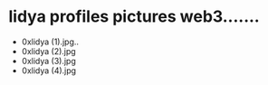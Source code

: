 # lidya profiles pictures web3.......
- 0xlidya (1).jpg..
- 0xlidya (2).jpg
- 0xlidya (3).jpg
- 0xlidya (4).jpg
